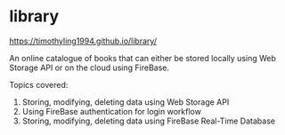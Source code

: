 # library

https://timothyling1994.github.io/library/

An online catalogue of books that can either be stored locally using Web Storage API or on the cloud using FireBase. 

Topics covered:

1) Storing, modifying, deleting data using Web Storage API
2) Using FireBase authentication for login workflow
3) Storing, modifying, deleting data using FireBase Real-Time Database